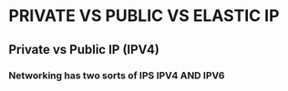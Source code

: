 # PRIVATE VS PUBLIC VS ELASTIC IP

## Private vs Public IP (IPV4)

### Networking has two sorts of IPS IPV4 AND IPV6
